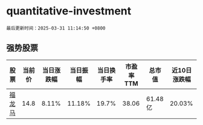 # quantitative-investment

`最后更新时间：2025-03-31 11:14:50 +0800`

## 强势股票

|股票|当前价|当日涨跌幅|当日振幅|当日换手率|市盈率TTM|总市值|近10日涨跌幅|
|----|----|----|----|----|----|----|----|
|[福龙马](https://xueqiu.com/S/SH603686)|14.8|8.11%|11.18%|19.7%|38.06|61.48亿|20.03%|
